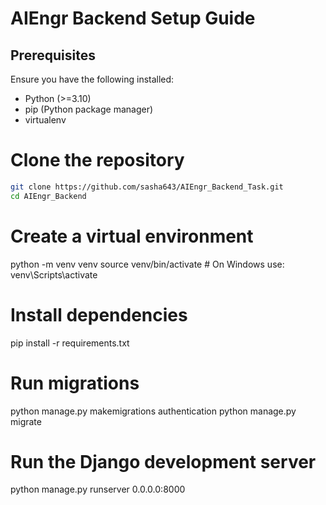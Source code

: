 # AIEngr Backend Setup Guide

## Prerequisites

Ensure you have the following installed:
- Python (>=3.10)
- pip (Python package manager)
- virtualenv

# Clone the repository  

```bash
git clone https://github.com/sasha643/AIEngr_Backend_Task.git
cd AIEngr_Backend
```

# Create a virtual environment
python -m venv venv
source venv/bin/activate  # On Windows use: venv\Scripts\activate

# Install dependencies
pip install -r requirements.txt

# Run migrations
python manage.py makemigrations authentication
python manage.py migrate

# Run the Django development server
python manage.py runserver 0.0.0.0:8000
